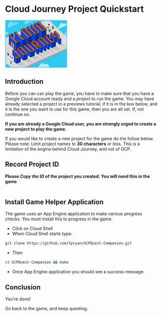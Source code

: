 # Cloud Journey Project Quickstart
![Cloud Journey](title.png "Cloud Journey Tutorial")

<walkthrough-tutorial-url 
url="https://cloud.google.com/compute/docs/gcpquest/intro_project">
 </walkthrough-tutorial-url>

## Introduction

<walkthrough-tutorial-duration duration="10"></walkthrough-tutorial-duration>

Before you can can play the game, you have to make sure that you have a Google
Cloud account ready and a project to run the game. You may have already 
selected a project in a previews tutorial, if it is in the box below, and it is the one you want to use for this game, then you are all set. If, not continue 
on.  

**If you are already a Google Cloud user, you are strongly
urged to create a new project to play the game.**   

If you would like to create a new project for the game do the follow below. 
Please note: Limit project names to **30 characters** or less. This is a 
limitation of the engine behind Cloud Journey, and not of GCP.   

<walkthrough-project-billing-setup></walkthrough-project-billing-setup>

## Record Project ID

**Please *Copy the ID* of the project you created. You will need this 
in the game**  
&nbsp;
## Install Game Helper Application
The game uses an App Engine application to make various progress checks. You
must install this to progress in the game.  


* Click on Cloud Shell  <open-cloud-shell-button></open-cloud-shell-button>
* When Cloud Shell starts type:
```bash
git clone https://github.com/tpryan/GCPQuest-Companion.git
```
* Then
```bash
cd GCPQuest-Companion && make
```
* Once App Engine application you should see a success message.
&nbsp;

## Conclusion

<walkthrough-conclusion-trophy></walkthrough-conclusion-trophy>

You're done!

Go back to the game, and keep questing.


[spotlight-purview-switcher]: walkthrough://spotlight-pointer?spotlightId=purview-switcher